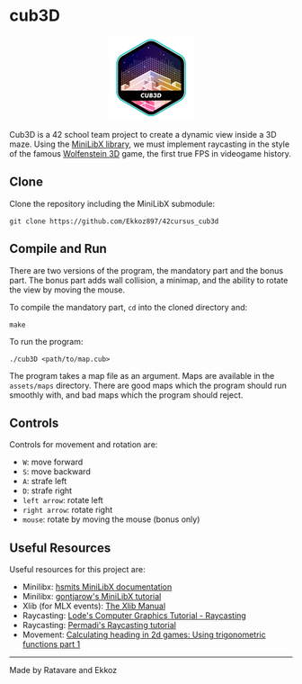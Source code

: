 # cub3D

<p align="center">
  <img src="https://github.com/mcombeau/mcombeau/blob/main/42_badges/cub3de.png" alt="Cub3D 42 project badge"/>
</p>

Cub3D is a 42 school team project to create a dynamic view inside a 3D maze. Using the [MiniLibX library](https://github.com/42Paris/minilibx-linux), we must implement raycasting in the style of the famous [Wolfenstein 3D](http://users.atw.hu/wolf3d/) game, the first true FPS in videogame history.

## Clone

Clone the repository including the MiniLibX submodule:

```shell
git clone https://github.com/Ekkoz897/42cursus_cub3d
```

## Compile and Run

There are two versions of the program, the mandatory part and the bonus part. The bonus part adds wall collision, a minimap, and the ability to rotate the view by moving the mouse.

To compile the mandatory part, `cd` into the cloned directory and:

```shell
make
```

To run the program:

```shell
./cub3D <path/to/map.cub>
```

The program takes a map file as an argument. Maps are available in the `assets/maps` directory. There are good maps which the program should run smoothly with, and bad maps which the program should reject.

## Controls

Controls for movement and rotation are:

- `W`: move forward
- `S`: move backward
- `A`: strafe left
- `D`: strafe right
- `left arrow`: rotate left
- `right arrow`: rotate right
- `mouse`: rotate by moving the mouse (bonus only)

## Useful Resources

Useful resources for this project are:

- Minilibx: [hsmits MiniLibX documentation](https://harm-smits.github.io/42docs/libs/minilibx)
- Minilibx: [gontjarow's MiniLibX tutorial](https://gontjarow.github.io/MiniLibX/)
- Xlib (for MLX events): [The Xlib Manual](https://tronche.com/gui/x/xlib/)
- Raycasting: [Lode's Computer Graphics Tutorial - Raycasting](https://lodev.org/cgtutor/raycasting.html)
- Raycasting: [Permadi's Raycasting tutorial](https://permadi.com/1996/05/ray-casting-tutorial-table-of-contents/)
- Movement: [Calculating heading in 2d games: Using trigonometric functions part 1](http://gamecodeschool.com/essentials/calculating-heading-in-2d-games-using-trigonometric-functions-part-1/)

---
Made by Ratavare and Ekkoz
